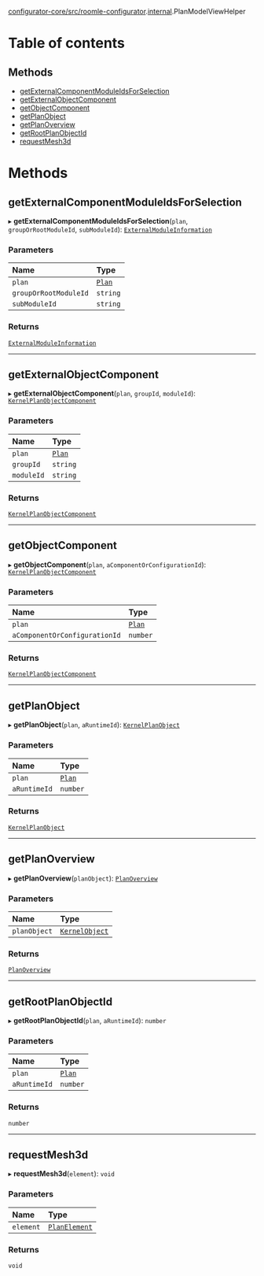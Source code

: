[configurator-core/src/roomle-configurator](../modules/configurator_core_src_roomle_configurator.md).[internal](../modules/configurator_core_src_roomle_configurator._internal_.md).PlanModelViewHelper

# Table of contents

## Methods

- [getExternalComponentModuleIdsForSelection](configurator_core_src_roomle_configurator._internal_.PlanModelViewHelper.md#getexternalcomponentmoduleidsforselection)
- [getExternalObjectComponent](configurator_core_src_roomle_configurator._internal_.PlanModelViewHelper.md#getexternalobjectcomponent)
- [getObjectComponent](configurator_core_src_roomle_configurator._internal_.PlanModelViewHelper.md#getobjectcomponent)
- [getPlanObject](configurator_core_src_roomle_configurator._internal_.PlanModelViewHelper.md#getplanobject)
- [getPlanOverview](configurator_core_src_roomle_configurator._internal_.PlanModelViewHelper.md#getplanoverview)
- [getRootPlanObjectId](configurator_core_src_roomle_configurator._internal_.PlanModelViewHelper.md#getrootplanobjectid)
- [requestMesh3d](configurator_core_src_roomle_configurator._internal_.PlanModelViewHelper.md#requestmesh3d)

# Methods

## getExternalComponentModuleIdsForSelection

▸ **getExternalComponentModuleIdsForSelection**(`plan`, `groupOrRootModuleId`, `subModuleId`): [`ExternalModuleInformation`](typings_kernel.ExternalModuleInformation.md)

### Parameters

| Name | Type |
| :------ | :------ |
| `plan` | [`Plan`](configurator_core_src_roomle_configurator._internal_.Plan.md) |
| `groupOrRootModuleId` | `string` |
| `subModuleId` | `string` |

### Returns

[`ExternalModuleInformation`](typings_kernel.ExternalModuleInformation.md)

___

## getExternalObjectComponent

▸ **getExternalObjectComponent**(`plan`, `groupId`, `moduleId`): [`KernelPlanObjectComponent`](typings_kernel.KernelPlanObjectComponent.md)

### Parameters

| Name | Type |
| :------ | :------ |
| `plan` | [`Plan`](configurator_core_src_roomle_configurator._internal_.Plan.md) |
| `groupId` | `string` |
| `moduleId` | `string` |

### Returns

[`KernelPlanObjectComponent`](typings_kernel.KernelPlanObjectComponent.md)

___

## getObjectComponent

▸ **getObjectComponent**(`plan`, `aComponentOrConfigurationId`): [`KernelPlanObjectComponent`](typings_kernel.KernelPlanObjectComponent.md)

### Parameters

| Name | Type |
| :------ | :------ |
| `plan` | [`Plan`](configurator_core_src_roomle_configurator._internal_.Plan.md) |
| `aComponentOrConfigurationId` | `number` |

### Returns

[`KernelPlanObjectComponent`](typings_kernel.KernelPlanObjectComponent.md)

___

## getPlanObject

▸ **getPlanObject**(`plan`, `aRuntimeId`): [`KernelPlanObject`](typings_kernel.KernelPlanObject.md)

### Parameters

| Name | Type |
| :------ | :------ |
| `plan` | [`Plan`](configurator_core_src_roomle_configurator._internal_.Plan.md) |
| `aRuntimeId` | `number` |

### Returns

[`KernelPlanObject`](typings_kernel.KernelPlanObject.md)

___

## getPlanOverview

▸ **getPlanOverview**(`planObject`): [`PlanOverview`](configurator_core_src_roomle_configurator._internal_.PlanOverview.md)

### Parameters

| Name | Type |
| :------ | :------ |
| `planObject` | [`KernelObject`](configurator_core_src_roomle_configurator._internal_.KernelObject.md) |

### Returns

[`PlanOverview`](configurator_core_src_roomle_configurator._internal_.PlanOverview.md)

___

## getRootPlanObjectId

▸ **getRootPlanObjectId**(`plan`, `aRuntimeId`): `number`

### Parameters

| Name | Type |
| :------ | :------ |
| `plan` | [`Plan`](configurator_core_src_roomle_configurator._internal_.Plan.md) |
| `aRuntimeId` | `number` |

### Returns

`number`

___

## requestMesh3d

▸ **requestMesh3d**(`element`): `void`

### Parameters

| Name | Type |
| :------ | :------ |
| `element` | [`PlanElement`](configurator_core_src_roomle_configurator._internal_.PlanElement.md) |

### Returns

`void`
